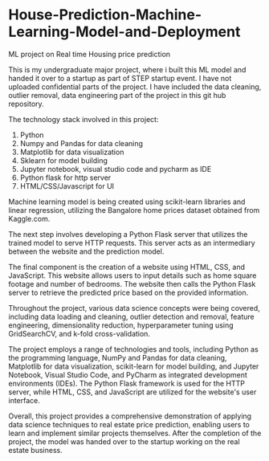 # House-Prediction-Machine-Learning-Model-and-Deployment
ML project on Real time Housing price prediction

This is my undergraduate major project, where i built this ML model and handed it over to a startup as part of STEP startup event.
I have not uploaded confidential parts of the project. I have included the data cleaning, outlier removal, data engineering part of the project in this git hub repository.

The technology stack involved in this project:
1) Python
2) Numpy and Pandas for data cleaning
3) Matplotlib for data visualization
4) Sklearn for model building
5) Jupyter notebook, visual studio code and pycharm as IDE
6) Python flask for http server
7) HTML/CSS/Javascript for UI


Machine learning model is being created using scikit-learn libraries and linear regression, utilizing the Bangalore home prices dataset obtained from Kaggle.com.

The next step involves developing a Python Flask server that utilizes the trained model to serve HTTP requests. This server acts as an intermediary between the website and the prediction model.

The final component is the creation of a website using HTML, CSS, and JavaScript. This website allows users to input details such as home square footage and number of bedrooms. The website then calls the Python Flask server to retrieve the predicted price based on the provided information.

Throughout the project, various data science concepts were being covered, including data loading and cleaning, outlier detection and removal, feature engineering, dimensionality reduction, hyperparameter tuning using GridSearchCV, and k-fold cross-validation.

The project employs a range of technologies and tools, including Python as the programming language, NumPy and Pandas for data cleaning, Matplotlib for data visualization, scikit-learn for model building, and Jupyter Notebook, Visual Studio Code, and PyCharm as integrated development environments (IDEs). The Python Flask framework is used for the HTTP server, while HTML, CSS, and JavaScript are utilized for the website's user interface.

Overall, this project provides a comprehensive demonstration of applying data science techniques to real estate price prediction, enabling users to learn and implement similar projects themselves. After the completion of the project, the model was handed over to the startup working on the real estate business.
